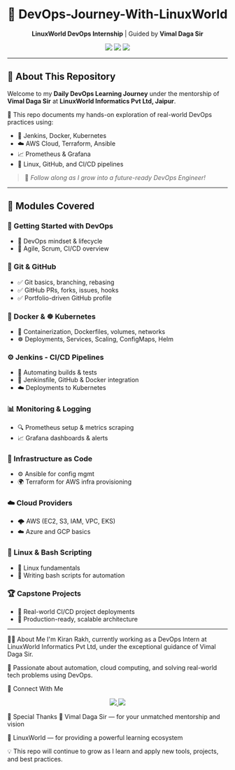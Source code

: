 

<h1 align="center">🚀 DevOps-Journey-With-LinuxWorld</h1>

<p align="center">
  <strong>LinuxWorld DevOps Internship</strong> | Guided by <strong>Vimal Daga Sir</strong>
</p>

<p align="center">
  <img src="https://img.shields.io/badge/LinuxWorld-Tech%20Intern-blue?style=for-the-badge&logo=linux" />
  <img src="https://img.shields.io/github/last-commit/Kiranrakh/LW-DevOps-Learning-Daily?style=for-the-badge&color=green" />
  <img src="https://img.shields.io/badge/Made%20With-Markdown-1f425f.svg?style=for-the-badge&logo=markdown" />
</p>

---

## 📘 About This Repository

Welcome to my **Daily DevOps Learning Journey** under the mentorship of **Vimal Daga Sir** at **LinuxWorld Informatics Pvt Ltd, Jaipur**.

📌 This repo documents my hands-on exploration of real-world DevOps practices using:
- 🔧 Jenkins, Docker, Kubernetes
- ☁️ AWS Cloud, Terraform, Ansible
- 📈 Prometheus & Grafana
- 🐧 Linux, GitHub, and CI/CD pipelines

> 🚀 *Follow along as I grow into a future-ready DevOps Engineer!*

---

## 🧭 Modules Covered

### 🏁 Getting Started with DevOps
- 🔹 DevOps mindset & lifecycle
- 🔹 Agile, Scrum, CI/CD overview

### 🔗 Git & GitHub
- ✅ Git basics, branching, rebasing
- ✅ GitHub PRs, forks, issues, hooks
- ✅ Portfolio-driven GitHub profile

### 🐳 Docker & ☸️ Kubernetes
- 🐳 Containerization, Dockerfiles, volumes, networks
- ☸️ Deployments, Services, Scaling, ConfigMaps, Helm

### ⚙️ Jenkins - CI/CD Pipelines
- 🔄 Automating builds & tests
- 🧩 Jenkinsfile, GitHub & Docker integration
- ☁️ Deployments to Kubernetes

### 📊 Monitoring & Logging
- 🔍 Prometheus setup & metrics scraping
- 📈 Grafana dashboards & alerts

### 🧱 Infrastructure as Code
- ⚙️ Ansible for config mgmt
- 🌍 Terraform for AWS infra provisioning

### ☁️ Cloud Providers
- 🌩️ AWS (EC2, S3, IAM, VPC, EKS)
- ☁️ Azure and GCP basics

### 🐧 Linux & Bash Scripting
- 🧰 Linux fundamentals
- 📜 Writing bash scripts for automation

### 🏆 Capstone Projects
- 🔹 Real-world CI/CD project deployments
- 🔹 Production-ready, scalable architecture

---


🙋‍♂️ About Me
I'm Kiran Rakh, currently working as a DevOps Intern at LinuxWorld Informatics Pvt Ltd, under the exceptional guidance of Vimal Daga Sir.

📌 Passionate about automation, cloud computing, and solving real-world tech problems using DevOps.

📡 Connect With Me
<p align="center"> <a href="https://www.linkedin.com/in/kiran-rakh-b644b6248/"> <img src="https://img.shields.io/badge/LinkedIn-Kiran%20Rakh-blue?style=for-the-badge&logo=linkedin" /> </a> <a href="https://github.com/Kiranrakh"> <img src="https://img.shields.io/badge/GitHub-Kiranrakh-black?style=for-the-badge&logo=github" /> </a> </p>
🙏 Special Thanks
🧠 Vimal Daga Sir — for your unmatched mentorship and vision

🏢 LinuxWorld — for providing a powerful learning ecosystem

💡 This repo will continue to grow as I learn and apply new tools, projects, and best practices.
